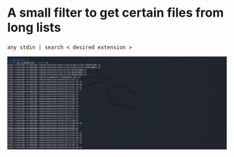 # A small filter to get certain files from long lists

`any stdin | search < desired extension >`

![screen](screen/screen.png)

